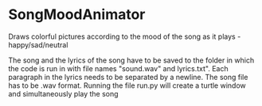 # SongMoodAnimator
Draws colorful pictures according to the mood of the song as it plays - happy/sad/neutral

The song and the lyrics of the song have to be saved to the folder in which the code is run in with file names "sound.wav" and lyrics.txt".
Each paragraph in the lyrics needs to be separated by a newline.
The song file has to be .wav format.
Running the file run.py will create a turtle window and simultaneously play the song
